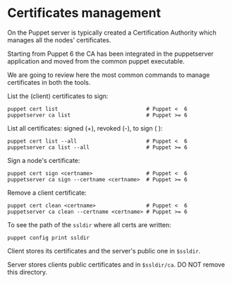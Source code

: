 # Certificates management

On the Puppet server is typically created a Certification Authority which manages all the nodes' certificates.

Starting from Puppet 6 the CA has been integrated in the puppetserver application and moved from the common puppet executable.

We are going to review here the most common commands to manage certificates in both the tools.

List the (client) certificates to sign:

    puppet cert list                            # Puppet <  6
    puppetserver ca list                        # Puppet >= 6

List all certificates: signed (+), revoked (-), to sign ( ):

    puppet cert list --all                      # Puppet <  6
    puppetserver ca list --all                  # Puppet >= 6

Sign a node's certificate:

    puppet cert sign <certname>                 # Puppet <  6
    puppetserver ca sign --certname <certname>  # Puppet >= 6

Remove a client certificate:

    puppet cert clean <certname>                # Puppet <  6
    puppetserver ca clean --certname <certname> # Puppet >= 6

To see the path of the ```ssldir``` where all certs are written:

    puppet config print ssldir

Client stores its certificates and the server's public one in ```$ssldir```.

Server stores clients public certificates and in ```$ssldir/ca```. DO NOT remove this directory.
